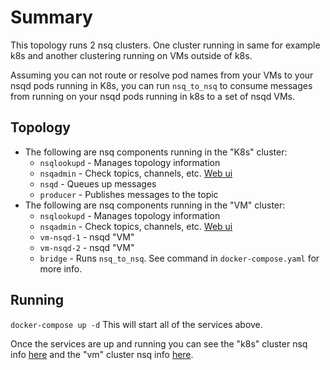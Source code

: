 # Summary
This topology runs 2 nsq clusters. One cluster running in same for example k8s and another clustering running on VMs outside of k8s.   

Assuming you can not route or resolve pod names from your VMs to your nsqd pods running in K8s, you can run `nsq_to_nsq` to consume messages from running on your nsqd pods running in k8s to a set of nsqd VMs. 

## Topology
* The following are nsq components running in the "K8s" cluster:  
  * `nsqlookupd` - Manages topology information     
  * `nsqadmin` - Check topics, channels, etc. [Web ui](http://localhost:4171)  
  * `nsqd` - Queues up messages  
  * `producer` - Publishes messages to the topic     
* The following are nsq components running in the "VM" cluster:  
  * `nsqlookupd` - Manages topology information  
  * `nsqadmin` - Check topics, channels, etc. [Web ui](http://localhost:4172)  
  * `vm-nsqd-1` - nsqd "VM"  
  * `vm-nsqd-2` - nsqd "VM"  
  * `bridge` - Runs `nsq_to_nsq`.  See command in `docker-compose.yaml` for more info.  


## Running
`docker-compose up -d` This will start all of the services above.  

Once the services are up and running you can see the "k8s" cluster nsq info [here](http://localhost:4171) and the "vm" cluster nsq info [here](http://localhost:4172).